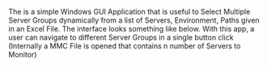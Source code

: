 The is a simple Windows GUI Application that is useful to Select Multiple Server Groups dynamically from a list of Servers, Environment, Paths given in an Excel File.
The interface looks something like below. With this app, a user can navigate to different Server Groups in a single button click (Internally a MMC File is opened that 
contains n number of Servers to Monitor)

<img src="https://rks-space.github.io/RKs-Public-Space/My%20Resources/Server Master App.png" alt="" />
